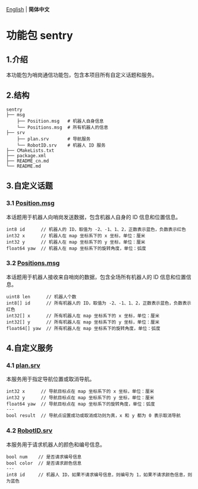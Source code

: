 [English](README.md) | __简体中文__

# 功能包 sentry

## 1.介绍

本功能包为哨岗通信功能包，包含本项目所有自定义话题和服务。

## 2.结构

```
sentry
├── msg
    ├── Position.msg   # 机器人自身信息
    └── Positions.msg  # 所有机器人的信息
├── srv
    ├── plan.srv       # 导航服务
    └── RobotID.srv    # 机器人 ID 服务
├── CMakeLists.txt
├── package.xml
├── README_cn.md
└── README.md
```

## 3.自定义话题

### 3.1 [Position.msg](msg/Position.msg)

本话题用于机器人向哨岗发送数据，包含机器人自身的 ID 信息和位置信息。

```
int8 id      // 机器人的 ID，取值为 -2、-1、1、2，正数表示蓝色，负数表示红色
int32 x      // 机器人在 map 坐标系下的 x 坐标，单位：厘米
int32 y      // 机器人在 map 坐标系下的 y 坐标，单位：厘米
float64 yaw  // 机器人在 map 坐标系下的旋转角度，单位：弧度
```

### 3.2 [Positions.msg](msg/Positions.msg)

本话题用于机器人接收来自哨岗的数据，包含全场所有机器人的 ID 信息和位置信息。

```
uint8 len      // 机器人个数
int8[] id      // 所有机器人的 ID，取值为 -2、-1、1、2，正数表示蓝色，负数表示红色
int32[] x      // 所有机器人在 map 坐标系下的 x 坐标，单位：厘米
int32[] y      // 所有机器人在 map 坐标系下的 y 坐标，单位：厘米
float64[] yaw  // 所有机器人在 map 坐标系下的旋转角度，单位：弧度
```

## 4.自定义服务

### 4.1 [plan.srv](srv/plan.srv)

本服务用于指定导航位置或取消导航。

```
int32 x      // 导航目标点在 map 坐标系下的 x 坐标，单位：厘米
int32 y      // 导航目标点在 map 坐标系下的 y 坐标，单位：厘米
float64 yaw  // 导航目标点在 map 坐标系下的旋转角度，单位：弧度
---
bool result  // 导航点设置成功或取消成功则为真，x 和 y 都为 0 表示取消导航
```

### 4.2 [RobotID.srv](srv/RobotID.srv)

本服务用于请求机器人的颜色和编号信息。

```
bool num    // 是否请求编号信息
bool color  // 是否请求颜色信息
---
int8 id     // 机器人 ID，如果不请求编号信息，则编号为 1，如果不请求颜色信息，则为蓝色
```
